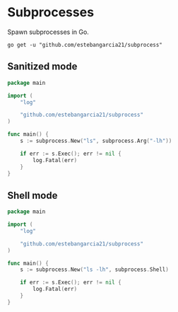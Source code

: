 # Subprocesses

Spawn subprocesses in Go.

```
go get -u "github.com/estebangarcia21/subprocess"
```

## Sanitized mode

```go
package main

import (
	"log"

	"github.com/estebangarcia21/subprocess"
)

func main() {
	s := subprocess.New("ls", subprocess.Arg("-lh"))

	if err := s.Exec(); err != nil {
		log.Fatal(err)
	}
}
```

## Shell mode

```go
package main

import (
	"log"

	"github.com/estebangarcia21/subprocess"
)

func main() {
	s := subprocess.New("ls -lh", subprocess.Shell)

	if err := s.Exec(); err != nil {
		log.Fatal(err)
	}
}
```
